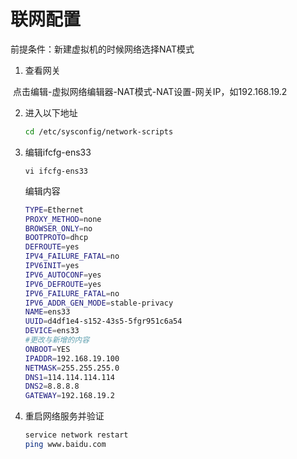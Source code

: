 # 联网配置

前提条件：新建虚拟机的时候网络选择NAT模式

1. 查看网关

​	点击编辑-虚拟网络编辑器-NAT模式-NAT设置-网关IP，如192.168.19.2

2. 进入以下地址

   ```bash
   cd /etc/sysconfig/network-scripts
   ```

3. 编辑ifcfg-ens33

   ```shell
   vi ifcfg-ens33
   ```

   编辑内容

   ```bash
   TYPE=Ethernet
   PROXY_METHOD=none
   BROWSER_ONLY=no
   BOOTPROTO=dhcp
   DEFROUTE=yes
   IPV4_FAILURE_FATAL=no
   IPV6INIT=yes
   IPV6_AUTOCONF=yes
   IPV6_DEFROUTE=yes
   IPV6_FAILURE_FATAL=no
   IPV6_ADDR_GEN_MODE=stable-privacy
   NAME=ens33
   UUID=d4df1e4-s152-43s5-5fgr951c6a54
   DEVICE=ens33
   #更改与新增的内容
   ONBOOT=YES
   IPADDR=192.168.19.100
   NETMASK=255.255.255.0
   DNS1=114.114.114.114
   DNS2=8.8.8.8
   GATEWAY=192.168.19.2
   ```

4. 重启网络服务并验证

   ```bash
   service network restart 
   ping www.baidu.com
   ```

   

